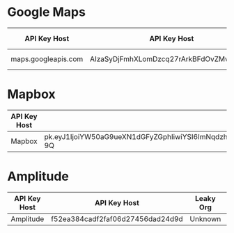 # Google Maps



| API Key Host | API Key Host | Leaky Org | Other Details |
|---------|--------------|-----------|---------------|
|    maps.googleapis.com     |           AIzaSyDjFmhXLomDzcq27rArkBFdOvZMvOd9jZo   |    Unknown       |      https://maps.googleapis.com/maps/api/js?libraries=places&key=&callback=initMap         |


# Mapbox

| API Key Host | API Key  | Leaky Org | Other Details |
|---------|--------------|-----------|---------------|
|   Mapbox      |          pk.eyJ1IjoiYW50aG9ueXN1dGFyZGphIiwiYSI6ImNqdzhlMXlsdDFyYTU0Ymw5OXZ5aHRoa2EifQ.FWoTpLWvquUG0itKP2U-9Q    |    Unknown       |               |


# Amplitude
| API Key Host | API Key Host | Leaky Org | Other Details |
|---------|--------------|-----------|---------------|
|    Amplitude     |          f52ea384cadf2faf06d27456dad24d9d    |      Unknown     |               |
